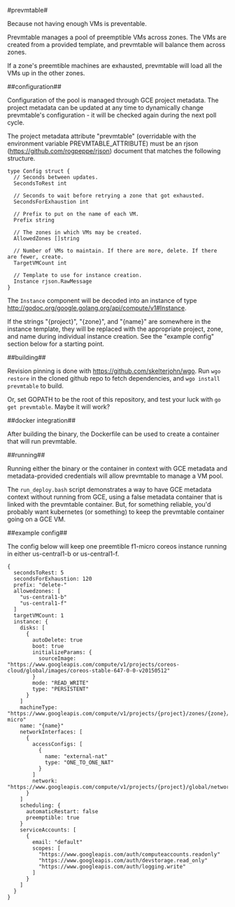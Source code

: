 #prevmtable#

Because not having enough VMs is preventable.

Prevmtable manages a pool of preemptible VMs across zones. The VMs are created from a provided template, and prevmtable will balance them across zones.

If a zone's preemtible machines are exhausted, prevmtable will load all the VMs up in the other zones.

##configuration##

Configuration of the pool is managed through GCE project metadata. The project metadata can be updated at any time to dynamically change prevmtable's configuration - it will be checked again during the next poll cycle.

The project metadata attribute "prevmtable" (overridable with the environment variable PREVMTABLE_ATTRIBUTE) must be an rjson (https://github.com/rogpeppe/rjson) document that matches the following structure.

    type Config struct {
      // Seconds between updates.
      SecondsToRest int

      // Seconds to wait before retrying a zone that got exhausted.
      SecondsForExhaustion int

      // Prefix to put on the name of each VM.
      Prefix string

      // The zones in which VMs may be created.
      AllowedZones []string

      // Number of VMs to maintain. If there are more, delete. If there are fewer, create.
      TargetVMCount int

      // Template to use for instance creation.
      Instance rjson.RawMessage
    }

The `Instance` component will be decoded into an instance of type http://godoc.org/google.golang.org/api/compute/v1#Instance.

If the strings "{project}", "{zone}", and "{name}" are somewhere in the instance template, they will be replaced with the appropriate project, zone, and name during individual instance creation. See the "example config" section below for a starting point.

##building##

Revision pinning is done with https://github.com/skelterjohn/wgo. Run `wgo restore` in the cloned github repo to fetch dependencies, and `wgo install prevmtable` to build.

Or, set GOPATH to be the root of this repository, and test your luck with `go get prevmtable`. Maybe it will work?

##docker integration##

After building the binary, the Dockerfile can be used to create a container that will run prevmtable. 

##running##

Running either the binary or the container in context with GCE metadata and metadata-provided credentials will allow prevmtable to manage a VM pool.

The `run_deploy.bash` script demonstrates a way to have GCE metadata context without running from GCE, using a false metadata container that is linked with the prevmtable container. But, for something reliable, you'd probably want kubernetes (or something) to keep the prevmtable container going on a GCE VM.

##example config##

The config below will keep one preemtible f1-micro coreos instance running in either us-central1-b or us-central1-f.

    {
      secondsToRest: 5
      secondsForExhaustion: 120
      prefix: "delete-"
      allowedzones: [
        "us-central1-b"
        "us-central1-f"
      ]
      targetVMCount: 1
      instance: {
        disks: [
          {
            autoDelete: true
            boot: true
            initializeParams: {
              sourceImage: "https://www.googleapis.com/compute/v1/projects/coreos-cloud/global/images/coreos-stable-647-0-0-v20150512"
            }
            mode: "READ_WRITE"
            type: "PERSISTENT"
          }
        ]
        machineType: "https://www.googleapis.com/compute/v1/projects/{project}/zones/{zone}/machineTypes/f1-micro"
        name: "{name}"
        networkInterfaces: [
          {
            accessConfigs: [
              {
                name: "external-nat"
                type: "ONE_TO_ONE_NAT"
              }
            ]
            network: "https://www.googleapis.com/compute/v1/projects/{project}/global/networks/default"
          }
        ]
        scheduling: {
          automaticRestart: false
          preemptible: true
        }
        serviceAccounts: [
          {
            email: "default"
            scopes: [
              "https://www.googleapis.com/auth/computeaccounts.readonly"
              "https://www.googleapis.com/auth/devstorage.read_only"
              "https://www.googleapis.com/auth/logging.write"
            ]
          }
        ]
      }
    }